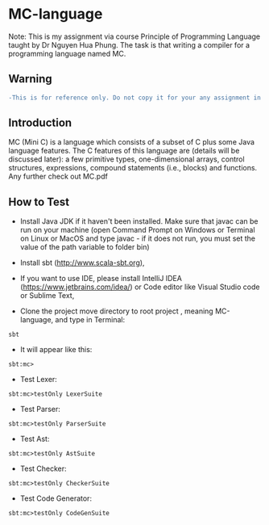 # MC-language
Note: This is my assignment via course Principle of Programming Language taught by Dr Nguyen Hua Phung. 
The task is that writing a compiler for a programming language named MC.

## Warning
```diff
-This is for reference only. Do not copy it for your any assignment in class. However, feel free to improve it.
```

## Introduction
MC (Mini C) is a language which consists of a subset of C plus some Java language features. 
The C features of this language are (details will be discussed later): a few primitive types, one-dimensional arrays, 
control structures, expressions, compound statements (i.e., blocks) and functions. Any further check out MC.pdf

## How to Test
- Install Java JDK  if it haven't been installed. Make sure that javac can be run on your machine 
(open Command Prompt on Windows or Terminal on Linux or MacOS and type javac - if it does not run, 
you must set the value of the path variable to folder bin)
- Install sbt (http://www.scala-sbt.org),
- If you want to use IDE, please install IntelliJ IDEA (https://www.jetbrains.com/idea/) or Code editor like Visual Studio code or Sublime Text,

- Clone the project move directory to root project , meaning MC-language, and type in Terminal:

```
sbt
```
- It will appear like this:

```
sbt:mc>
```

- Test Lexer:
```
sbt:mc>testOnly LexerSuite
```

- Test Parser:
```
sbt:mc>testOnly ParserSuite
```

- Test Ast:
```
sbt:mc>testOnly AstSuite
```

- Test Checker:
```
sbt:mc>testOnly CheckerSuite
```

- Test Code Generator:
```
sbt:mc>testOnly CodeGenSuite
```

